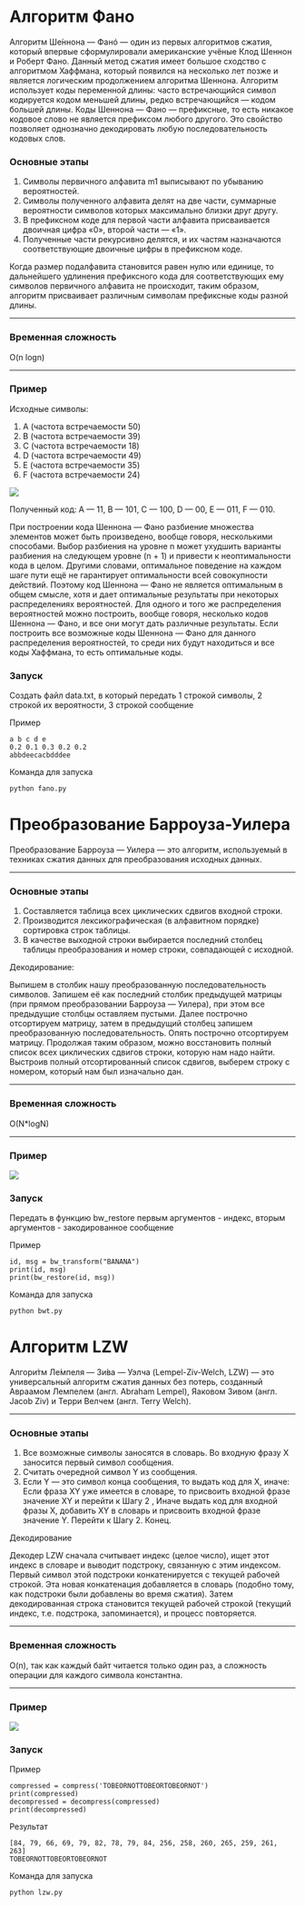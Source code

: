 # Алгоритм Фано

Алгоритм Ше́ннона — Фанó — один из первых алгоритмов сжатия, который впервые сформулировали американские учёные Клод Шеннон и Роберт Фано. Данный метод сжатия имеет большое сходство с алгоритмом Хаффмана, который появился на несколько лет позже и является логическим продолжением алгоритма Шеннона. Алгоритм использует коды переменной длины: часто встречающийся символ кодируется кодом меньшей длины, редко встречающийся — кодом большей длины. Коды Шеннона — Фано — префиксные, то есть никакое кодовое слово не является префиксом любого другого. Это свойство позволяет однозначно декодировать любую последовательность кодовых слов.

### Основные этапы

1. Символы первичного алфавита m1 выписывают по убыванию вероятностей.
2. Символы полученного алфавита делят на две части, суммарные вероятности символов которых максимально близки друг другу.
3. В префиксном коде для первой части алфавита присваивается двоичная цифра «0», второй части — «1».
4. Полученные части рекурсивно делятся, и их частям назначаются соответствующие двоичные цифры в префиксном коде.

Когда размер подалфавита становится равен нулю или единице, то дальнейшего удлинения префиксного кода для соответствующих ему символов первичного алфавита не происходит, таким образом, алгоритм присваивает различным символам префиксные коды разной длины.

---

### Временная сложность

O(n logn)

---

### Пример

Исходные символы:

1. A (частота встречаемости 50)
2. B (частота встречаемости 39)
3. C (частота встречаемости 18)
4. D (частота встречаемости 49)
5. E (частота встречаемости 35)
6. F (частота встречаемости 24)

![](https://upload.wikimedia.org/wikipedia/ru/1/17/%D0%94%D0%B5%D1%80%D0%B5%D0%B2%D0%BE_%D0%A8%D0%B5%D0%BD%D0%BD%D0%BE%D0%BD%D0%B0.PNG)

Полученный код: A — 11, B — 101, C — 100, D — 00, E — 011, F — 010.

При построении кода Шеннона — Фано разбиение множества элементов может быть произведено, вообще говоря, несколькими способами. Выбор разбиения на уровне n может ухудшить варианты разбиения на следующем уровне (n + 1) и привести к неоптимальности кода в целом. Другими словами, оптимальное поведение на каждом шаге пути ещё не гарантирует оптимальности всей совокупности действий. Поэтому код Шеннона — Фано не является оптимальным в общем смысле, хотя и дает оптимальные результаты при некоторых распределениях вероятностей. Для одного и того же распределения вероятностей можно построить, вообще говоря, несколько кодов Шеннона — Фано, и все они могут дать различные результаты. Если построить все возможные коды Шеннона — Фано для данного распределения вероятностей, то среди них будут находиться и все коды Хаффмана, то есть оптимальные коды.

### Запуск

Создать файл data.txt, в который передать 1 строкой символы, 2 строкой их вероятности, 3 строкой сообщение

Пример

```
a b c d e
0.2 0.1 0.3 0.2 0.2
abbdeecacbdddee
```

Команда для запуска

```
python fano.py
```

# Преобразование Барроуза-Уилера

Преобразование Барроуза — Уилера — это алгоритм, используемый в техниках сжатия данных для преобразования исходных данных.

---

### Основные этапы

1. Составляется таблица всех циклических сдвигов входной строки.
2. Производится лексикографическая (в алфавитном порядке) сортировка строк таблицы.
3. В качестве выходной строки выбирается последний столбец таблицы преобразования и номер строки, совпадающей с исходной.

Декодирование:

Выпишем в столбик нашу преобразованную последовательность символов.
Запишем её как последний столбик предыдущей матрицы (при прямом
преобразовании Барроуза — Уилера), при этом все предыдущие столбцы
оставляем пустыми. Далее построчно отсортируем матрицу, затем в
предыдущий столбец запишем преобразованную последовательность.
Опять построчно отсортируем матрицу. Продолжая таким образом, можно
восстановить полный список всех циклических сдвигов строки, которую
нам надо найти. Выстроив полный отсортированный список сдвигов,
выберем строку с номером, который нам был изначально дан.

---

### Временная сложность

O(N\*logN)

---

### Пример

![](https://www.pvsm.ru/images/2014/09/04/algoritmy-sjatiya-dannyh-bez-poter-chast-2.png)

### Запуск

Передать в функцию bw_restore первым аргументов - индекс, вторым аргументов - закодированное сообщение

Пример

```
id, msg = bw_transform("BANANA")
print(id, msg)
print(bw_restore(id, msg))
```

Команда для запуска

```
python bwt.py
```

# Алгоритм LZW

Алгори́тм Ле́мпеля — Зи́ва — Уэлча (Lempel-Ziv-Welch, LZW) — это универсальный алгоритм сжатия данных без потерь, созданный Авраамом Лемпелем (англ. Abraham Lempel), Яаковом Зивом (англ. Jacob Ziv) и Терри Велчем (англ. Terry Welch).

---

### Основные этапы

1. Все возможные символы заносятся в словарь. Во входную фразу X заносится первый символ сообщения.
2. Считать очередной символ Y из сообщения.
3. Если Y — это символ конца сообщения, то выдать код для X, иначе:
   Если фраза XY уже имеется в словаре, то присвоить входной фразе значение XY и перейти к Шагу 2 ,
   Иначе выдать код для входной фразы X, добавить XY в словарь и присвоить входной фразе значение Y. Перейти к Шагу 2.
   Конец.

Декодирование

Декодер LZW сначала считывает индекс (целое число), ищет этот индекс в
словаре и выводит подстроку, связанную с этим индексом. Первый символ
этой подстроки конкатенируется с текущей рабочей строкой. Эта новая
конкатенация добавляется в словарь (подобно тому, как подстроки были
добавлены во время сжатия). Затем декодированная строка становится
текущей рабочей строкой (текущий индекс, т.е. подстрока, запоминается),
и процесс повторяется.

---

### Временная сложность

O(n), так как каждый байт читается только один раз, а сложность операции для каждого символа константна.

---

### Пример

![](https://cdncontribute.geeksforgeeks.org/wp-content/uploads/lempel%E2%80%93ziv%E2%80%93welch-compression-technique.png)

### Запуск

Пример

```
compressed = compress('TOBEORNOTTOBEORTOBEORNOT')
print(compressed)
decompressed = decompress(compressed)
print(decompressed)
```

Результат

```
[84, 79, 66, 69, 79, 82, 78, 79, 84, 256, 258, 260, 265, 259, 261, 263]
TOBEORNOTTOBEORTOBEORNOT
```

Команда для запуска

```
python lzw.py
```
